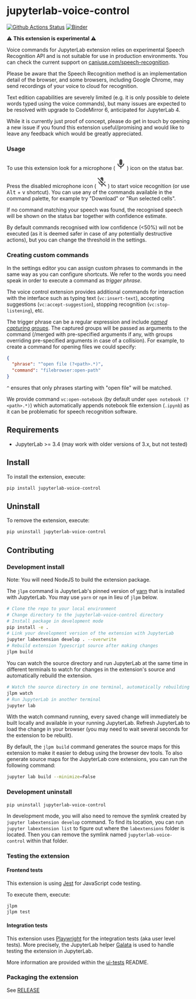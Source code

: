# jupyterlab-voice-control

[![Github Actions Status](https://github.com/krassowski/jupyterlab-voice-control/workflows/Build/badge.svg)](https://github.com/krassowski/jupyterlab-voice-control/actions/workflows/build.yml)
[![Binder](https://mybinder.org/badge_logo.svg)](https://mybinder.org/v2/gh/krassowski/jupyterlab-voice-control/main?urlpath=lab)

⚠️ **This extension is experimental** ⚠️

Voice commands for JupyterLab extension relies on experimental Speech Recognition API and is not suitable for use in production environments. You can check the current support on [caniuse.com/speech-recognition](https://caniuse.com/speech-recognition).

Please be aware that the Speech Recognition method is an implementation detail of the browser,
and some browsers, including Google Chrome, may send recordings of your voice to cloud for recognition.

Text edition capabilities are severely limited (e.g. it is only possible to delete words typed using the voice commands),
but many issues are expected to be resolved with upgrade to CodeMirror 6, anticipated for JupyterLab 4.

While it is currently just proof of concept, please do get in touch by opening a new issue if you found this extension
useful/promising and would like to leave any feedback which would be greatly appreciated.

### Usage

To use this extension look for a microphone (![microphone icon][enabled]) icon on the status bar.

Press the disabled microphone icon (![disabled microphone icon][disabled]) to start voice recognition (or use <kbd>Alt</kbd> + <kbd>v</kbd> shortcut).
You can use any of the commands available in the command palette, for example try "Download" or "Run selected cells".

If no command matching your speech was found, the recognised speech will be shown on the status bar together with confidence estimate.

By default commands recognised with low confidence (<50%) will not be executed (as it is deemed safer in case of any potentially destructive actions), but you can change the threshold in the settings.

### Creating custom commands

In the settings editor you can assign custom phrases to commands in the same way as you can configure shortcuts.
We refer to the words you need speak in order to execute a command as _trigger phrase_.

The voice control extension provides additional commands for interaction with the interface such as typing text (`vc:insert-text`), accepting suggestions (`vc:accept-suggestion`), stopping recognition (`vc:stop-listening`), etc.

The trigger phrase can be a regular expression and include [_named capturing groups_](https://developer.mozilla.org/en-US/docs/Web/JavaScript/Reference/Global_Objects/String/match#using_named_capturing_groups). The captured groups will be passed as arguments to the command (/merged with pre-specified arguments if any, with groups overriding pre-specified arguments in case of a collision). For example, to create a command for opening files we could specify:

```json
{
  "phrase": "^open file (?<path>.*)",
  "command": "filebrowser:open-path"
}
```

`^` ensures that only phrases starting with "open file" will be matched.

We provide command `vc:open-notebook` (by default under `open notebook (?<path>.*)`) which automatically
appends notebook file extension (`.ipynb`) as it can be problematic for speech recognition software.

[enabled]: https://raw.githubusercontent.com/krassowski/jupyterlab-voice-control/main/style/icons/microphone.svg?sanitize=true
[disabled]: https://raw.githubusercontent.com/krassowski/jupyterlab-voice-control/main/style/icons/microphone-off.svg?sanitize=true

## Requirements

- JupyterLab >= 3.4 (may work with older versions of 3.x, but not tested)

## Install

To install the extension, execute:

```bash
pip install jupyterlab-voice-control
```

## Uninstall

To remove the extension, execute:

```bash
pip uninstall jupyterlab-voice-control
```

## Contributing

### Development install

Note: You will need NodeJS to build the extension package.

The `jlpm` command is JupyterLab's pinned version of
[yarn](https://yarnpkg.com/) that is installed with JupyterLab. You may use
`yarn` or `npm` in lieu of `jlpm` below.

```bash
# Clone the repo to your local environment
# Change directory to the jupyterlab-voice-control directory
# Install package in development mode
pip install -e .
# Link your development version of the extension with JupyterLab
jupyter labextension develop . --overwrite
# Rebuild extension Typescript source after making changes
jlpm build
```

You can watch the source directory and run JupyterLab at the same time in different terminals to watch for changes in the extension's source and automatically rebuild the extension.

```bash
# Watch the source directory in one terminal, automatically rebuilding when needed
jlpm watch
# Run JupyterLab in another terminal
jupyter lab
```

With the watch command running, every saved change will immediately be built locally and available in your running JupyterLab. Refresh JupyterLab to load the change in your browser (you may need to wait several seconds for the extension to be rebuilt).

By default, the `jlpm build` command generates the source maps for this extension to make it easier to debug using the browser dev tools. To also generate source maps for the JupyterLab core extensions, you can run the following command:

```bash
jupyter lab build --minimize=False
```

### Development uninstall

```bash
pip uninstall jupyterlab-voice-control
```

In development mode, you will also need to remove the symlink created by `jupyter labextension develop`
command. To find its location, you can run `jupyter labextension list` to figure out where the `labextensions`
folder is located. Then you can remove the symlink named `jupyterlab-voice-control` within that folder.

### Testing the extension

#### Frontend tests

This extension is using [Jest](https://jestjs.io/) for JavaScript code testing.

To execute them, execute:

```sh
jlpm
jlpm test
```

#### Integration tests

This extension uses [Playwright](https://playwright.dev/docs/intro) for the integration tests (aka user level tests).
More precisely, the JupyterLab helper [Galata](https://github.com/jupyterlab/jupyterlab/tree/master/galata) is used to handle testing the extension in JupyterLab.

More information are provided within the [ui-tests](./ui-tests/README.md) README.

### Packaging the extension

See [RELEASE](RELEASE.md)
